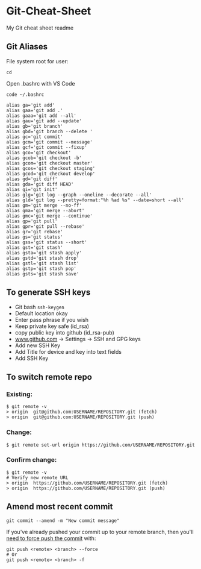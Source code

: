 # Git-Cheat-Sheet
My Git cheat sheet readme

## Git Aliases
File system root for user:
```
cd
```

Open .bashrc with VS Code
```
code ~/.bashrc
```

```
alias ga='git add'
alias gaa='git add .'
alias gaaa='git add --all'
alias gau='git add --update'
alias gb='git branch'
alias gbd='git branch --delete '
alias gc='git commit'
alias gcm='git commit --message'
alias gcf='git commit --fixup'
alias gco='git checkout'
alias gcob='git checkout -b'
alias gcom='git checkout master'
alias gcos='git checkout staging'
alias gcod='git checkout develop'
alias gd='git diff'
alias gda='git diff HEAD'
alias gi='git init'
alias glg='git log --graph --oneline --decorate --all'
alias gld='git log --pretty=format:"%h %ad %s" --date=short --all'
alias gm='git merge --no-ff'
alias gma='git merge --abort'
alias gmc='git merge --continue'
alias gp='git pull'
alias gpr='git pull --rebase'
alias gr='git rebase'
alias gs='git status'
alias gss='git status --short'
alias gst='git stash'
alias gsta='git stash apply'
alias gstd='git stash drop'
alias gstl='git stash list'
alias gstp='git stash pop'
alias gsts='git stash save'
```

## To generate SSH keys
* Git bash `ssh-keygen`
* Default location okay
* Enter pass phrase if you wish
* Keep private key safe (id_rsa)
* copy public key into github (id_rsa-pub)
* www.github.com -> Settings -> SSH and GPG keys
* Add new SSH Key
* Add Title for device and key into text fields
* Add SSH Key

## To switch remote repo
### Existing:
```
$ git remote -v
> origin  git@github.com:USERNAME/REPOSITORY.git (fetch)
> origin  git@github.com:USERNAME/REPOSITORY.git (push)
```
### Change:
```
$ git remote set-url origin https://github.com/USERNAME/REPOSITORY.git
```
### Confirm change:
```
$ git remote -v
# Verify new remote URL
> origin  https://github.com/USERNAME/REPOSITORY.git (fetch)
> origin  https://github.com/USERNAME/REPOSITORY.git (push)
```

## Amend most recent commit
```
git commit --amend -m "New commit message"
```
If you've already pushed your commit up to your remote branch, then you'll [need to force push the commit](https://stackoverflow.com/questions/41003071/why-must-i-force-push-after-changing-a-commit-message) with:
```
git push <remote> <branch> --force
# Or
git push <remote> <branch> -f
```
